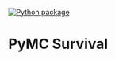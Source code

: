 [![Python package](https://github.com/ipa/pymc-survival/actions/workflows/python-package.yml/badge.svg)](https://github.com/ipa/pymc-survival/actions/workflows/python-package.yml)

# PyMC Survival